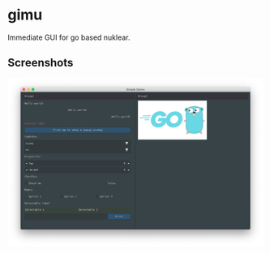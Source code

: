 # gimu
Immediate GUI for go based nuklear.

## Screenshots

<img src="https://github.com/AllenDang/gimu/blob/master/examples/screenshots.png" alt="Simple demo screen shots" width="800"/>
